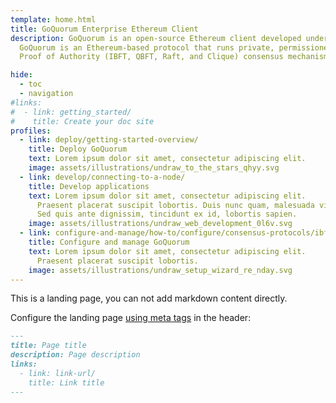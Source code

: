 ```yaml
---
template: home.html
title: GoQuorum Enterprise Ethereum Client
description: GoQuorum is an open-source Ethereum client developed under the LGPL license and written in Go.
  GoQuorum is an Ethereum-based protocol that runs private, permissioned networks. GoQuorum implements
  Proof of Authority (IBFT, QBFT, Raft, and Clique) consensus mechanisms.

hide:
  - toc
  - navigation
#links:
#  - link: getting_started/
#    title: Create your doc site
profiles:
  - link: deploy/getting-started-overview/
    title: Deploy GoQuorum
    text: Lorem ipsum dolor sit amet, consectetur adipiscing elit.
    image: assets/illustrations/undraw_to_the_stars_qhyy.svg
  - link: develop/connecting-to-a-node/
    title: Develop applications
    text: Lorem ipsum dolor sit amet, consectetur adipiscing elit.
      Praesent placerat suscipit lobortis. Duis nunc quam, malesuada vitae nisl at, sollicitudin tempor massa.
      Sed quis ante dignissim, tincidunt ex id, lobortis sapien.
    image: assets/illustrations/undraw_web_development_0l6v.svg
  - link: configure-and-manage/how-to/configure/consensus-protocols/ibft/
    title: Configure and manage GoQuorum
    text: Lorem ipsum dolor sit amet, consectetur adipiscing elit.
      Praesent placerat suscipit lobortis.
    image: assets/illustrations/undraw_setup_wizard_re_nday.svg
---
```


This is a landing page, you can not add markdown content directly.

Configure the landing page [using meta tags](https://squidfunk.github.io/mkdocs-material/reference/meta-tags/) in the header:

```markdown
---
title: Page title
description: Page description
links:
  - link: link-url/
    title: Link title
---
```
